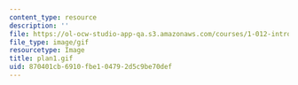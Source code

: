 ```yaml
---
content_type: resource
description: ''
file: https://ol-ocw-studio-app-qa.s3.amazonaws.com/courses/1-012-introduction-to-civil-engineering-design-spring-2002/870401cb6910fbe104792d5c9be70def_plan1.gif
file_type: image/gif
resourcetype: Image
title: plan1.gif
uid: 870401cb-6910-fbe1-0479-2d5c9be70def
---
```

